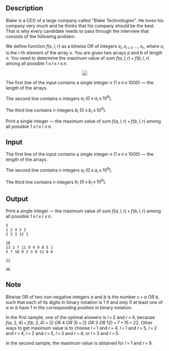 ## Description

<div><p>Blake is a CEO of a large company called "Blake Technologies". He loves his company very much and he thinks that his company should be the best. That is why every candidate needs to pass through the interview that consists of the following problem.</p><p>We define function <span class="tex-span"><i>f</i>(<i>x</i>, <i>l</i>, <i>r</i>)</span> as a bitwise OR of integers <span class="tex-span"><i>x</i><sub class="lower-index"><i>l</i></sub>, <i>x</i><sub class="lower-index"><i>l</i> + 1</sub>, ..., <i>x</i><sub class="lower-index"><i>r</i></sub></span>, where <span class="tex-span"><i>x</i><sub class="lower-index"><i>i</i></sub></span> is the <span class="tex-span"><i>i</i></span>-th element of the array <span class="tex-span"><i>x</i></span>. You are given two arrays <span class="tex-span"><i>a</i></span> and <span class="tex-span"><i>b</i></span> of length <span class="tex-span"><i>n</i></span>. You need to determine the maximum value of sum <span class="tex-span"><i>f</i>(<i>a</i>, <i>l</i>, <i>r</i>) + <i>f</i>(<i>b</i>, <i>l</i>, <i>r</i>)</span> among all possible <span class="tex-span">1 ≤ <i>l</i> ≤ <i>r</i> ≤ <i>n</i></span>.</p><center> <img class="tex-graphics" src="file://qL1Rebf0.png" style="max-width: 100.0%;max-height: 100.0%;"> </center></div><div class="input-specification"><p>The first line of the input contains a single integer <span class="tex-span"><i>n</i></span> (<span class="tex-span">1 ≤ <i>n</i> ≤ 1000</span>)&nbsp;— the length of the arrays.</p><p>The second line contains <span class="tex-span"><i>n</i></span> integers <span class="tex-span"><i>a</i><sub class="lower-index"><i>i</i></sub></span> (<span class="tex-span">0 ≤ <i>a</i><sub class="lower-index"><i>i</i></sub> ≤ 10<sup class="upper-index">9</sup></span>).</p><p>The third line contains <span class="tex-span"><i>n</i></span> integers <span class="tex-span"><i>b</i><sub class="lower-index"><i>i</i></sub></span> (<span class="tex-span">0 ≤ <i>b</i><sub class="lower-index"><i>i</i></sub> ≤ 10<sup class="upper-index">9</sup></span>).</p></div><div class="output-specification"><p>Print a single integer&nbsp;— the maximum value of sum <span class="tex-span"><i>f</i>(<i>a</i>, <i>l</i>, <i>r</i>) + <i>f</i>(<i>b</i>, <i>l</i>, <i>r</i>)</span> among all possible <span class="tex-span">1 ≤ <i>l</i> ≤ <i>r</i> ≤ <i>n</i></span>.</p></div>

## Input

<p>The first line of the input contains a single integer <span class="tex-span"><i>n</i></span> (<span class="tex-span">1 ≤ <i>n</i> ≤ 1000</span>)&nbsp;— the length of the arrays.</p><p>The second line contains <span class="tex-span"><i>n</i></span> integers <span class="tex-span"><i>a</i><sub class="lower-index"><i>i</i></sub></span> (<span class="tex-span">0 ≤ <i>a</i><sub class="lower-index"><i>i</i></sub> ≤ 10<sup class="upper-index">9</sup></span>).</p><p>The third line contains <span class="tex-span"><i>n</i></span> integers <span class="tex-span"><i>b</i><sub class="lower-index"><i>i</i></sub></span> (<span class="tex-span">0 ≤ <i>b</i><sub class="lower-index"><i>i</i></sub> ≤ 10<sup class="upper-index">9</sup></span>).</p>

## Output

<p>Print a single integer&nbsp;— the maximum value of sum <span class="tex-span"><i>f</i>(<i>a</i>, <i>l</i>, <i>r</i>) + <i>f</i>(<i>b</i>, <i>l</i>, <i>r</i>)</span> among all possible <span class="tex-span">1 ≤ <i>l</i> ≤ <i>r</i> ≤ <i>n</i></span>.</p>





```input1
5
1 2 4 3 2
2 3 3 12 1

```




```input2
10
13 2 7 11 8 4 9 8 5 1
5 7 18 9 2 3 0 11 8 6

```




```output1
22
```




```output2
46
```



## Note

<p>Bitwise OR of two non-negative integers <span class="tex-span"><i>a</i></span> and <span class="tex-span"><i>b</i></span> is the number <span class="tex-span"><i>c</i> = <i>a</i> <i>OR</i> <i>b</i></span>, such that each of its digits in binary notation is <span class="tex-span">1</span> if and only if at least one of <span class="tex-span"><i>a</i></span> or <span class="tex-span"><i>b</i></span> have <span class="tex-span">1</span> in the corresponding position in binary notation.</p><p>In the first sample, one of the optimal answers is <span class="tex-span"><i>l</i> = 2</span> and <span class="tex-span"><i>r</i> = 4</span>, because <span class="tex-span"><i>f</i>(<i>a</i>, 2, 4) + <i>f</i>(<i>b</i>, 2, 4) = (2 <i>OR</i> 4 <i>OR</i> 3) + (3 <i>OR</i> 3 <i>OR</i> 12) = 7 + 15 = 22</span>. Other ways to get maximum value is to choose <span class="tex-span"><i>l</i> = 1</span> and <span class="tex-span"><i>r</i> = 4</span>, <span class="tex-span"><i>l</i> = 1</span> and <span class="tex-span"><i>r</i> = 5</span>, <span class="tex-span"><i>l</i> = 2</span> and <span class="tex-span"><i>r</i> = 4</span>, <span class="tex-span"><i>l</i> = 2</span> and <span class="tex-span"><i>r</i> = 5</span>, <span class="tex-span"><i>l</i> = 3</span> and <span class="tex-span"><i>r</i> = 4</span>, or <span class="tex-span"><i>l</i> = 3</span> and <span class="tex-span"><i>r</i> = 5</span>.</p><p>In the second sample, the maximum value is obtained for <span class="tex-span"><i>l</i> = 1</span> and <span class="tex-span"><i>r</i> = 9</span>.</p>
